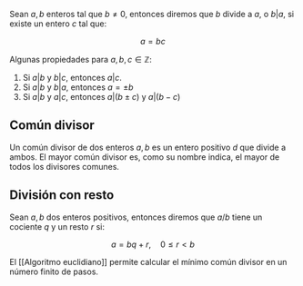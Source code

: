 Sean $a, b$ enteros tal que $b \neq 0$, entonces diremos que $b$ divide a $a$, o $b | a$, si existe un entero $c$ tal que:

$$
a = bc
$$

Algunas propiedades para $a, b, c \in \mathbb Z$:

1. Si $a|b$ y $b|c$, entonces $a|c$.
2. Si $a|b$ y $b|a$, entonces $a = \pm b$
3. Si $a|b$ y $a|c$, entonces $a|(b \pm c)$ y $a | (b-c)$

## Común divisor

Un común divisor de dos enteros $a, b$ es un entero positivo $d$ que divide a ambos. El mayor común divisor es, como su nombre indica, el mayor de todos los divisores comunes.

## División con resto

Sean $a, b$ dos enteros positivos, entonces diremos que $a/b$ tiene un cociente $q$ y un resto $r$ si:

$$
a = bq + r,\quad 0 \leq r < b
$$

El [[Algoritmo euclidiano]] permite calcular el mínimo común divisor en un número finito de pasos.
